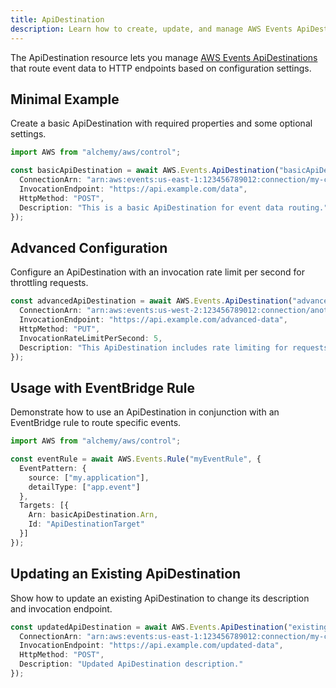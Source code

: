 ```yaml
---
title: ApiDestination
description: Learn how to create, update, and manage AWS Events ApiDestinations using Alchemy Cloud Control.
---
```



The ApiDestination resource lets you manage [AWS Events ApiDestinations](https://docs.aws.amazon.com/events/latest/userguide/) that route event data to HTTP endpoints based on configuration settings.

## Minimal Example

Create a basic ApiDestination with required properties and some optional settings.

```ts
import AWS from "alchemy/aws/control";

const basicApiDestination = await AWS.Events.ApiDestination("basicApiDestination", {
  ConnectionArn: "arn:aws:events:us-east-1:123456789012:connection/my-connection",
  InvocationEndpoint: "https://api.example.com/data",
  HttpMethod: "POST",
  Description: "This is a basic ApiDestination for event data routing."
});
```

## Advanced Configuration

Configure an ApiDestination with an invocation rate limit per second for throttling requests.

```ts
const advancedApiDestination = await AWS.Events.ApiDestination("advancedApiDestination", {
  ConnectionArn: "arn:aws:events:us-west-2:123456789012:connection/another-connection",
  InvocationEndpoint: "https://api.example.com/advanced-data",
  HttpMethod: "PUT",
  InvocationRateLimitPerSecond: 5,
  Description: "This ApiDestination includes rate limiting for requests."
});
```

## Usage with EventBridge Rule

Demonstrate how to use an ApiDestination in conjunction with an EventBridge rule to route specific events.

```ts
import AWS from "alchemy/aws/control";

const eventRule = await AWS.Events.Rule("myEventRule", {
  EventPattern: {
    source: ["my.application"],
    detailType: ["app.event"]
  },
  Targets: [{
    Arn: basicApiDestination.Arn,
    Id: "ApiDestinationTarget"
  }]
});
```

## Updating an Existing ApiDestination

Show how to update an existing ApiDestination to change its description and invocation endpoint.

```ts
const updatedApiDestination = await AWS.Events.ApiDestination("existingApiDestination", {
  ConnectionArn: "arn:aws:events:us-east-1:123456789012:connection/my-connection",
  InvocationEndpoint: "https://api.example.com/updated-data",
  HttpMethod: "POST",
  Description: "Updated ApiDestination description."
});
```

